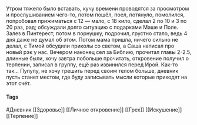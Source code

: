 Утром тяжело было вставать, кучу времени проводятся за просмотром и прослушиванием чего-то, потом пошёл, поел, потянуло, помолился, попробовал прижиматься с 12 — мало, с 18 кило, сделал 2 по 10 и 3 по 20 раз, рад; обсуждали долго ситуацию с подарками Маше и Поле. Залез в Пинтерест, потом в порнушку, подрочил, грустно стало, ведь 4 дня даже не думал об этом. Потом мама пришла, ничего сильно не делал, с Тимой обсудили приколы со светом, а Саша написал про новый рэк у нас. Вечером наконец сел за Библию, прочитал главы 2-2.5, длинные были, хочу завтра побольше прочитать, откровение получил о терпении, записал в группу, ещё раз извинился перед Ирой. Как-то так... Пупупу, не хочу грешить перед своим телом больше, дневник пусть станет местом, где буду записывать мысли которые приходят на этот счёт.

#### Tags
#Дневник
[[Здоровье]]
[[Личное откровение]]
[[Грех]]
[[Искушение]]
[[Терпение]]